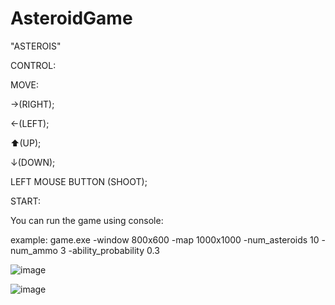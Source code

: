 # AsteroidGame

"ASTEROIS"

CONTROL:

MOVE:

 ->(RIGHT);
 
 <-(LEFT);
 
  ⬆(UP);
  
  ↓(DOWN);

 LEFT MOUSE BUTTON (SHOOT);


START:

You can run the game using console:

example: game.exe -window 800x600 -map 1000x1000 -num_asteroids 10 -num_ammo 3 -ability_probability 0.3



![image](https://user-images.githubusercontent.com/84332962/177363146-251e5fe4-8436-4619-94d8-9ad7c782a528.png)

![image](https://user-images.githubusercontent.com/84332962/177363479-8e7a2aef-8f8a-4a8f-a072-62bfacfd1baf.png)
